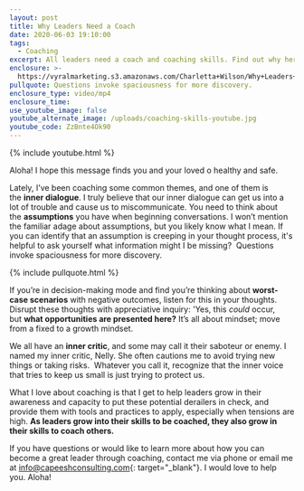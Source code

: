 ```yaml
---
layout: post
title: Why Leaders Need a Coach
date: 2020-06-03 19:10:00
tags:
  - Coaching
excerpt: All leaders need a coach and coaching skills. Find out why here.
enclosure: >-
  https://vyralmarketing.s3.amazonaws.com/Charletta+Wilson/Why+Leaders+Need+a+Coach.mp4
pullquote: Questions invoke spaciousness for more discovery.
enclosure_type: video/mp4
enclosure_time:
use_youtube_image: false
youtube_alternate_image: /uploads/coaching-skills-youtube.jpg
youtube_code: ZzBnte4Ok90
---
```


{% include youtube.html %}

Aloha\! I hope this message finds you and your loved o healthy and safe.

Lately, I’ve been coaching some common themes, and one of them is the&nbsp;**inner dialogue**. I truly believe that our inner dialogue can get us into a lot of trouble and cause us to miscommunicate. You need to think about the&nbsp;**assumptions**&nbsp;you have when beginning conversations. I won’t mention the familiar adage about assumptions, but you likely know what I mean. If you can identify that an assumption is creeping in your thought process, it's helpful to ask yourself what information might I be missing?&nbsp; Questions invoke spaciousness for more discovery.

{% include pullquote.html %}

If you’re in decision-making mode and find you’re thinking about&nbsp;**worst-case scenarios**&nbsp;with negative outcomes, listen for this in your thoughts. Disrupt these thoughts with appreciative inquiry: 'Yes, this&nbsp;*could*&nbsp;occur, but&nbsp;**what opportunities are presented here?**&nbsp;It’s all about mindset; move from a fixed to a growth mindset.

We all have an&nbsp;**inner critic**, and some may call it their saboteur or enemy. I named my inner critic, Nelly. She often cautions me to avoid trying new things or taking risks.&nbsp; Whatever you call it, recognize that the inner voice that tries to keep us small is just trying to protect us.

What I love about coaching is that I get to help leaders grow in their awareness and capacity to put these potential derailers in check, and provide them with tools and practices to apply, especially when tensions are high.&nbsp;**As leaders grow into their skills to be coached, they also grow in their skills to coach others.**&nbsp;

If you have questions or would like to learn more about how you can become a great leader through coaching, contact me via phone or email me at&nbsp;[info@capeeshconsulting.com](mailto:info@capeeshconsulting.com){: target="_blank"}. I would love to help you. Aloha\!